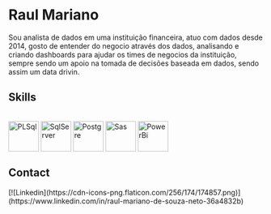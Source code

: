 # Raul Mariano

Sou analista de dados em uma instituição financeira, atuo com dados desde 2014, gosto de entender do negocio através dos dados, analisando e criando dashboards para ajudar os times de negocios da instituição, sempre sendo um apoio na tomada de decisões baseada em dados, sendo assim um data drivin.

## Skills

<div style="display: inline_block"><br>
<img align="center" alt="PLSql" height="60" width="60" src="https://assets.codegrip.tech/wp-content/uploads/2021/09/28184216/Pl-Sql_Logo.png">
<img align="center" alt="SqlServer" height="60" width="60" src="https://logodownload.org/wp-content/uploads/2016/10/Microsoft-SQL-Server-Logo-1.png">
<img align="center" alt="Postgre" height="60" width="60" src="https://w7.pngwing.com/pngs/441/460/png-transparent-postgresql-plain-wordmark-logo-icon-thumbnail.png">
<img align="center" alt="Sas" height="60" width="60" src="https://e7.pngegg.com/pngimages/917/82/png-clipart-logo-brand-sas-institute-trademark-data-analytics-text-trademark.png">
<img align="center" alt="PowerBi" height="60" width="60" src="https://www.pngmart.com/files/23/Power-Bi-Logo-PNG.png">
</div>

## Contact

<div> 
 [![Linkedin](https://cdn-icons-png.flaticon.com/256/174/174857.png)](https://www.linkedin.com/in/raul-mariano-de-souza-neto-36a4832b)
</div> 
